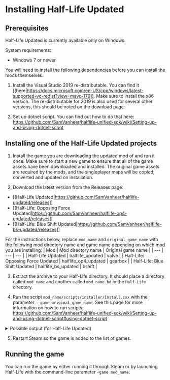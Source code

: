 # Installing Half-Life Updated

## Prerequisites

Half-Life Updated is currently available only on Windows.

System requirements:
* Windows 7 or newer

You will need to install the following dependencies before you can install the mods themselves:

1. Install the Visual Studio 2019 re-distributable. You can find it [[here|https://docs.microsoft.com/en-US/cpp/windows/latest-supported-vc-redist?view=msvc-170]]. Make sure to install the x86 version. The re-distributable for 2019 is also used for several other versions, this should be noted on the download page.

2. Set up dotnet script. You can find out how to do that here: https://github.com/SamVanheer/halflife-unified-sdk/wiki/Setting-up-and-using-dotnet-script

## Installing one of the Half-Life Updated projects

1. Install the game you are downloading the updated mod of and run it once. Make sure to start a new game to ensure that all of the game assets have been downloaded and installed. The original game assets are required by the mods, and the singleplayer maps will be copied, converted and updated on installation.

2. Download the latest version from the Releases page:
* [[Half-Life Updated|https://github.com/SamVanheer/halflife-updated/releases]]
* [[Half-Life: Opposing Force Updated|https://github.com/SamVanheer/halflife-op4-updated/releases]]
* [[Half-Life: Blue Shift Updated|https://github.com/SamVanheer/halflife-bs-updated/releases]]

For the instructions below, replace `mod_name` and `original_game_name` with the following mod directory name and game name depending on which mod you are installing:
| Mod | Mod directory name | Original game name |
| --- | --- | --- |
| Half-Life Updated | halflife_updated | valve |
| Half-Life: Opposing Force Updated | halflife_op4_updated | gearbox |
| Half-Life: Blue Shift Updated | halflife_bs_updated | bshift |

3. Extract the archive to your Half-Life directory. It should place a directory called `mod_name` and another called `mod_name_hd` in the `Half-Life` directory.

4. Run the script `mod_name/scripts/installer/Install.csx` with the parameter `--game original_game_name`. See this page for more information on how to run scripts: https://github.com/SamVanheer/halflife-unified-sdk/wiki/Setting-up-and-using-dotnet-script#using-dotnet-script

<details>
<summary>
Possible output (for Half-Life Updated)
</summary>

```
path\to\Steam\steamapps\common\Half-Life>dotnet script halflife_updated/scripts/installer/Install.csx --game valve
Installing content to mod directory "path\to\Steam\steamapps\common\Half-Life\halflife_updated".
Installing Half-Life content...
Copying maps from "path\to\Steam\steamapps\common\Half-Life\valve\maps" to "path\to\Steam\steamapps\common\Half-Life\halflife_updated\maps"
Node graph files in destination for maps being copied will be deleted.
Copying map "c0a0.bsp"...
Copying map "c0a0a.bsp"...
Copying map "c0a0b.bsp"...
Copying map "c0a0c.bsp"...
Copying map "c0a0d.bsp"...
Copying map "c0a0e.bsp"...
Copying map "c1a0.bsp"...
Copying map "c1a0a.bsp"...
Copying map "c1a0b.bsp"...
Copying map "c1a0c.bsp"...
Copying map "c1a0d.bsp"...
Copying map "c1a0e.bsp"...
Copying map "c1a1.bsp"...
Copying map "c1a1a.bsp"...
Copying map "c1a1b.bsp"...
Copying map "c1a1c.bsp"...
Copying map "c1a1d.bsp"...
Copying map "c1a1f.bsp"...
Copying map "c1a2.bsp"...
Copying map "c1a2a.bsp"...
Copying map "c1a2b.bsp"...
Copying map "c1a2c.bsp"...
Copying map "c1a2d.bsp"...
Copying map "c1a3.bsp"...
Copying map "c1a3a.bsp"...
Copying map "c1a3b.bsp"...
Copying map "c1a3c.bsp"...
Copying map "c1a3d.bsp"...
Copying map "c1a4.bsp"...
Copying map "c1a4b.bsp"...
Copying map "c1a4d.bsp"...
Copying map "c1a4e.bsp"...
Copying map "c1a4f.bsp"...
Copying map "c1a4g.bsp"...
Copying map "c1a4i.bsp"...
Copying map "c1a4j.bsp"...
Copying map "c1a4k.bsp"...
Copying map "c2a1.bsp"...
Copying map "c2a1a.bsp"...
Copying map "c2a1b.bsp"...
Copying map "c2a2.bsp"...
Copying map "c2a2a.bsp"...
Copying map "c2a2b1.bsp"...
Copying map "c2a2b2.bsp"...
Copying map "c2a2c.bsp"...
Copying map "c2a2d.bsp"...
Copying map "c2a2e.bsp"...
Copying map "c2a2f.bsp"...
Copying map "c2a2g.bsp"...
Copying map "c2a2h.bsp"...
Copying map "c2a3.bsp"...
Copying map "c2a3a.bsp"...
Copying map "c2a3b.bsp"...
Copying map "c2a3c.bsp"...
Copying map "c2a3d.bsp"...
Copying map "c2a3e.bsp"...
Copying map "c2a4.bsp"...
Copying map "c2a4a.bsp"...
Copying map "c2a4b.bsp"...
Copying map "c2a4c.bsp"...
Copying map "c2a4d.bsp"...
Copying map "c2a4e.bsp"...
Copying map "c2a4f.bsp"...
Copying map "c2a4g.bsp"...
Copying map "c2a5.bsp"...
Copying map "c2a5a.bsp"...
Copying map "c2a5b.bsp"...
Copying map "c2a5c.bsp"...
Copying map "c2a5d.bsp"...
Copying map "c2a5e.bsp"...
Copying map "c2a5f.bsp"...
Copying map "c2a5g.bsp"...
Copying map "c2a5w.bsp"...
Copying map "c2a5x.bsp"...
Copying map "c3a1.bsp"...
Copying map "c3a1a.bsp"...
Copying map "c3a1b.bsp"...
Copying map "c3a2.bsp"...
Copying map "c3a2a.bsp"...
Copying map "c3a2b.bsp"...
Copying map "c3a2c.bsp"...
Copying map "c3a2d.bsp"...
Copying map "c3a2e.bsp"...
Copying map "c3a2f.bsp"...
Copying map "c4a1.bsp"...
Copying map "c4a1a.bsp"...
Copying map "c4a1b.bsp"...
Copying map "c4a1c.bsp"...
Copying map "c4a1d.bsp"...
Copying map "c4a1e.bsp"...
Copying map "c4a1f.bsp"...
Copying map "c4a2.bsp"...
Copying map "c4a2a.bsp"...
Copying map "c4a2b.bsp"...
Copying map "c4a3.bsp"...
Copying map "c5a1.bsp"...
Copying map "t0a0.bsp"...
Copying map "t0a0a.bsp"...
Copying map "t0a0b.bsp"...
Copying map "t0a0b1.bsp"...
Copying map "t0a0b2.bsp"...
Copying map "t0a0c.bsp"...
Copying map "t0a0d.bsp"...
Copied 103 maps.
Finished installing Half-Life content.
```
</details>

5. Restart Steam so the game is added to the list of games.

## Running the game

You can run the game by either running it through Steam or by launching Half-Life with the command-line parameter `-game mod_name`.
